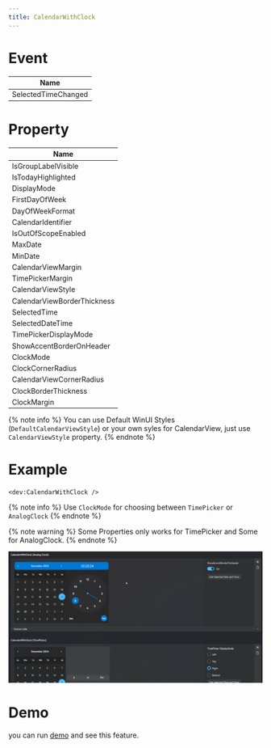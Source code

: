 ```yaml
---
title: CalendarWithClock
---
```


# Event

|Name|
|-|
|SelectedTimeChanged|

# Property

|Name|
|-|
|IsGroupLabelVisible|
|IsTodayHighlighted|
|DisplayMode|
|FirstDayOfWeek|
|DayOfWeekFormat|
|CalendarIdentifier|
|IsOutOfScopeEnabled|
|MaxDate|
|MinDate|
|CalendarViewMargin|
|TimePickerMargin|
|CalendarViewStyle|
|CalendarViewBorderThickness|
|SelectedTime|
|SelectedDateTime|
|TimePickerDisplayMode|
|ShowAccentBorderOnHeader|
|ClockMode|
|ClockCornerRadius|
|CalendarViewCornerRadius|
|ClockBorderThickness|
|ClockMargin|

{% note info %}
You can use Default WinUI Styles (`DefaultCalendarViewStyle`) or your own syles for CalendarView, just use `CalendarViewStyle` property. 
{% endnote %}

# Example

```xaml
<dev:CalendarWithClock />
```

{% note info %}
Use `ClockMode` for choosing between `TimePicker` or `AnalogClock`
{% endnote %}

{% note warning %}
Some Properties only works for TimePicker and Some for AnalogClock. 
{% endnote %}

![DevWinUI](https://raw.githubusercontent.com/ghost1372/DevWinUI-Resources/refs/heads/main/DevWinUI-Docs/CalendarWithClock.gif)

# Demo
you can run [demo](https://github.com/Ghost1372/DevWinUI) and see this feature.
